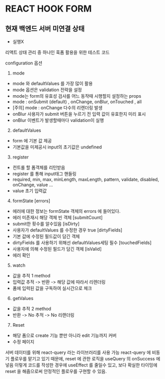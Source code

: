 # REACT HOOK FORM
## 현재 백엔드 서버 미연결 상태
- 실행X


리액트 상태 관리 중 하나인
훅폼 활용을 위한 테스트 코드


configuration 옵션
1. mode
- mode 와 defaultValues 를 가장 많이 활용
- mode 옵션은 validation 전략을 설정
- mode는 form의 유효성 검사를 어느 동작때 시행할지 설정하는 props
- mode : onSubmit (default) , onChange, onBlur, onTouched , all
- [주의] mode : onChange 다수의 리렌더링 발생
- onBlur 사용자가 submit 버튼을 누르기 전 입력 값이 유효한지 미리 표시 
- onBlur 이벤트가 발생할때마다 validation이 실행

2. defaultValues
- form 에 기본 값 제공
- 기본값을 미제공시 input의 초기값은 undefined

3. register
- 컨트롤 할 폼객체를 리턴받음
- register 를 통해 input태그 핸들링
- required, min, max, minLength, maxLength, pattern, validate, disabled, onChange, value ...
- value 초기 입력값

4. formState
[errors]
- 에러에 대한 정보는 formState 객체의 errors 에 들어있다.
- 에러 미존재시 해당 객체 빈 객체
[submitCount]
- submit한 횟수를 알수있음
[isDirty]
- 사용자가 defaultValues 를 수정한 경우 true
[dirtyFields]
- 기본 값에 수정된 필드값이 담긴 객체
- dirtyFields 를 사용하기 위해선 defaultValues세팅 필수
[touchedFields]
- 사용자에 의해 수정된 필드가 담긴 객체
[isValid]
- 에러 확인

5. watch
- 값을 추적 1 method
- 입력값 추적 -> 반환 -> 해당 값에 따라서 리렌더링
- 폼에 입력된 값을 구독하여 실시간으로 체크

6. getValues
- 값을 추적 2 method
- 반환 -> No 추적 -> No 리랜더링


7. Reset
- 해당 폼으로 create 기능 뿐만 아니라 edit 기능까지 커버
- 수정 페이지


서버 데이터를 위해 react-query 라는 라이브러리를 사용 가능
 react-query 에 비동기 플로우를 맡기고 있기 때문에, reset 에 관한 로직을 useQuery 의 onSuccess 에 넣음
이렇게 코드를 작성한 경우에 useEffect 를 줄일수 있고, 보다 확실한 타이밍에 reset 을 해줌으로써 안정적인 플로우를 구현할 수 있음.
